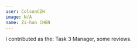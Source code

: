 ```yaml
---
user: ColsonCZH
image: N/A
name: Zi-han CHEN
---
```

I contributed as the: Task 3 Manager, some reviews.

